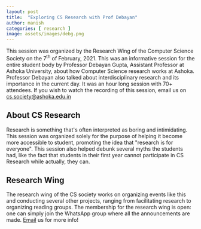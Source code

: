 ```yaml
---
layout: post
title:  "Exploring CS Research with Prof Debayan"
author: manish
categories: [ research ]
image: assets/images/debg.png
---
```

This session was organized by the Research Wing of the Computer Science Society on the 7<sup>th</sup> of February, 2021. This was an informative session for the entire student body by Professor Debayan Gupta, Assistant Professor at Ashoka University, about how Computer Science research works at Ashoka. Professor Debayan also talked about interdisciplinary research and its importance in the current day. It was an hour long session with 70+ attendees. If you wish to watch the recording of this session, email us on cs.society@ashoka.edu.in

## About CS Research

Research is something that's often interpreted as boring and intimidating. This session was organized solely for the purpose of helping it become more accessible to student, promoting the idea that "research is for everyone". This session also helped debunk several myths the students had, like the fact that students in their first year cannot participate in CS Research while actually, they can. 



## Research Wing
The research wing of the CS society works on organizing events like this and conducting several other projects, ranging from facilitating research to organizing reading groups. The membership for the research wing is open: one can simply join the WhatsApp group where all the announcements are made. <a href="mailto: cs.society@ashoka.edu.in">Email</a> us for more info!
